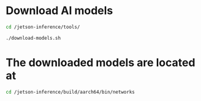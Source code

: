 # Download AI models

```bash
cd /jetson-inference/tools/
```

```bash
./download-models.sh
```

# The downloaded models are located at

```bash
cd /jetson-inference/build/aarch64/bin/networks
```
